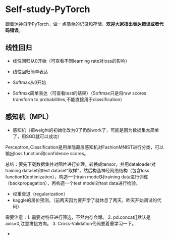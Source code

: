 # Self-study-PyTorch
跟着沐神自学PyTorch，做一点简单的记录和存储。**欢迎大家指出表达错误或者代码错误**。
## 线性回归
- 线性回归从0开始（可查看不同learning rate对loss的影响）

- 线性回归简单表达

- Softmax从0开始

- Softmax简单表达（可查看test的结果）（Softmax只是将raw scores transform to probabilities,不能直接用于classification）
## 感知机（MPL）
- 感知机（把weight的初始化改为0了仍然work了，可能是因为数据集太简单了，用SGD就可以成功）

Perceptron_Classification是用单隐藏层感知机对FashionMNIST进行分类，可以输出loss function和confidence scores。  

总结：要先下载数据集并对图片进行处理，转换成tensor，并用dataloader对training dataset和test dataset“取样”，然后构造神经网络结构（包含loss function和optimization），构造一个train model对training data进行训练（backpropagation），再构造一个test model对test data进行检验。
- 权重衰退（regularization）
- kaggle的房价预测。（前两天因为要开学了就休息了两天，昨天开始调试的代码）

需要注意：1. 需要对特征进行筛选，不然内存会爆。
         2. pd.concat[]默认是axis=0,注意拼接方向。
         3. Cross-Validation代码要着重学习一下。

- 
